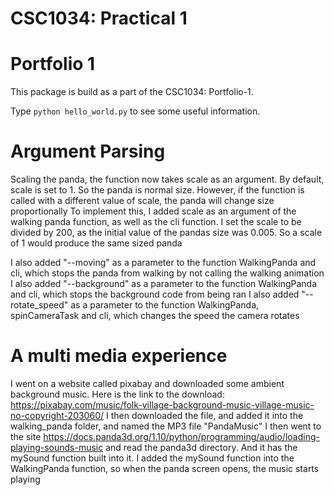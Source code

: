 CSC1034: Practical 1
====================
Portfolio 1
===========

This package is build as a part of the CSC1034: Portfolio-1.

Type `python hello_world.py` to see some useful information.

# Argument Parsing

Scaling the panda, the function now takes scale as an argument.
By default, scale is set to 1. So the panda is normal size. However, if the function is called with a different
value of scale, the panda will change size proportionally
To implement this, I added scale as an argument of the walking panda function, as well as the cli function. 
I set the scale to be divided by 200, as the initial value of the pandas size was 0.005. So a scale of 1 would
produce the same sized panda

I also added "--moving" as a parameter to the function WalkingPanda and cli, which stops the panda from walking by not
calling the walking animation
I also added "--background" as a parameter to the function WalkingPanda and cli, which stops the background code 
from being ran
I also added "--rotate_speed" as a parameter to the function WalkingPanda, spinCameraTask and cli, which changes
the speed the camera rotates

# A multi media experience

I went on a website called pixabay and downloaded some ambient background music. Here is the link to the download:
https://pixabay.com/music/folk-village-background-music-village-music-no-copyright-203060/
I then downloaded the file, and added it into the walking_panda folder, and named the MP3 file "PandaMusic"
I then went to the site https://docs.panda3d.org/1.10/python/programming/audio/loading-playing-sounds-music
and read the panda3d directory. And it has the mySound function built into it.
I added the mySound function into the WalkingPanda function, so when the panda screen opens, the music starts playing